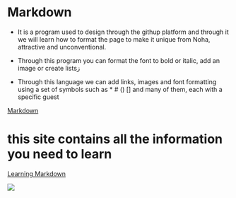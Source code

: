 
# Markdown 

 * It is a program used to design through the githup platform and through it we will learn how to format the page to make it unique from Noha, attractive and unconventional.
 
* Through this program you can format the font to bold or italic, add an image or create listsز

* Through this language we can add links, images and font formatting using a set of symbols such as * # () [] and many of them, each with a specific guest

[Markdown](https://en.wikipedia.org/wiki/Markdown)

# this site contains all the information you need to learn 
[Learning Markdown](https://blog.knoldus.com/learning-markdown/)

![](https://tse1.mm.bing.net/th?id=OIP.KLvPfJ6Ui3cZQd4Zj17kJgHaE8&pid=Api&P=0&w=267&h=179)
